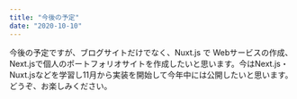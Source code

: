 ```yaml
---
title: "今後の予定"
date: "2020-10-10"
---
```


今後の予定ですが、ブログサイトだけでなく、Nuxt.js で Webサービスの作成、Next.jsで個人のポートフォリオサイトを作成したいと思います。今はNext.js・Nuxt.jsなどを学習し11月から実装を開始して今年中には公開したいと思います。どうぞ、お楽しみください。